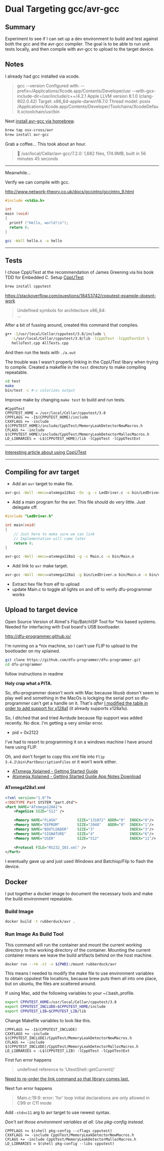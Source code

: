 # Dual Targeting gcc/avr-gcc

## Summary

Experiment to see if I can set up a dev environment to build and test against both the gcc and the avr-gcc compiler. 
The goal is to be able to run unit tests locally, and then compile with avr-gcc to upload to the target device.

## Notes
I already had gcc installed via xcode.

> gcc --version
> Configured with: --prefix=/Applications/Xcode.app/Contents/Developer/usr --with-gxx-include-dir=/usr/include/c++/4.2.1
> Apple LLVM version 8.1.0 (clang-802.0.42)
> Target: x86_64-apple-darwin16.7.0
> Thread model: posix
> /Applications/Xcode.app/Contents/Developer/Toolchains/XcodeDefault.xctoolchain/usr/bin

Next [install avr-gcc via homebrew](https://github.com/osx-cross/homebrew-avr).

```bash
brew tap osx-cross/avr
brew install avr-gcc
```

Grab a coffee...
This took about an hour.

> 🍺  /usr/local/Cellar/avr-gcc/7.2.0: 1,682 files, 174.9MB, built in 56 minutes 45 seconds    

---

Meanwhile...

Verify we can compile with gcc.

http://www.network-theory.co.uk/docs/gccintro/gccintro_9.html

```c
#include <stdio.h>

int
main (void)
{
  printf ("Hello, world!\n");
  return 0;
}
```

```bash
gcc -Wall hello.c -o hello
```

---

## Tests

I chose CppUTest at the recommendation of James Greening via his book TDD for Embedded C.
Setup [CppUTest](https://cpputest.github.io/)

```bash 
brew install cpputest
```

https://stackoverflow.com/questions/18453742/cpputest-example-doesnt-work

> Undefined symbols for architecture x86_64:   
> ...

After a bit of fussing around, created this command that compiles.

```bash
g++ -I/usr/local/Cellar/cpputest/3.8/include \
   -L/usr/local/Cellar/cpputest/3.8/lib -lCppUTest -lCppUTestExt \
   helloTest.cpp AllTests.cpp 
``` 

And then run the tests with `./a.out`

The trouble was I wasn't properly linking in the CppUTest libary when trying to compile.
Created a makefile in the `test` directory to make compiling repeatable.

```bash
cd test
make
bin/test -c #-c colorizes output
```

Improve make by changing `make test` to build and run tests.


```make
#CppUTest
CPPUTEST_HOME = /usr/local/Cellar/cpputest/3.8
CPPFLAGS += -I$(CPPUTEST_HOME)/include
CXXFLAGS += -include $(CPPUTEST_HOME)/include/CppUTest/MemoryLeakDetectorNewMacros.h
CFLAGS += -include $(CPPUTEST_HOME)/include/CppUTest/MemoryLeakDetectorMallocMacros.h
LD_LIBRARIES = -L$(CPPUTEST_HOME)/lib -lCppUTest -lCppUTestExt
```

---

[Interesting article about using CppUTest](https://www.sparkpost.com/blog/getting-started-cpputest/)

---

## Compiling for avr target

- Add an `avr` target to make file.

```bash
avr-gcc -Wall -mmcu=atxmega128a1 -Os -g -c LedDriver.c -o bin/LedDriver.o
```

- Add a main program for the avr. This file should do *very* little. Just delegate off.

```c
#include "LedDriver.h"

int main(void)
{
    // Just here to make sure we can link
    // Implementation will come later
    return 0;
}
```

```bash
avr-gcc -Wall -mmcu=atxmega128a1 -g -c Main.c -o bin/Main.o
```

- Add link to `avr` make target.

```bash
avr-gcc -Wall -mmcu=atxmega128a1 -g bin/LedDriver.o bin/Main.o -o bin/demo.elf
```

- Extract hex file from elf to upload
- update Main.c to toggle all lights on and off to verify dfu-programmer works


## Upload to target device

Open Source Version of Atmel's Flip/BatchISP Tool for \*nix based systems.
Needed for interfacing with Eval board's USB bootloader.

http://dfu-programmer.github.io/

I'm running on a \*nix machine, so I can't use FLIP to upload to the bootloader on my xplained.

```bash
git clone https://github.com/dfu-programmer/dfu-programmer.git
cd dfu-programmer
```

follow instructions in readme

**Holy crap what a PITA.**

So, dfu-programmer doesn't work with Mac because libusb doesn't seem to play well and something in the MacOs is lockging the serial port so dfu-programmer can't get a handle on it.
That's *after* [I modified the table in order to add support for x128a1][1] (it already supports x128a1u).

[1]:https://github.com/rubberduck203/dfu-programmer/commit/396e093edfdba7f5a1c8c2bf529556a63269e774

So, I ditched that and tried Avrdude because flip support was added recently.
No dice. I'm getting a very similar error.

- pid = 0x2122

I've had to resort to programming it on a windows machine I have around here using FLIP.

Oh, and don't forget to copy this xml file into `Flip 3.4.2\bin\PartDescriptionFiles` or it won't work either.

- [ATxmega Xplained - Getting Started Guide](http://www.atmel.com/Images/doc8372.pdf) 
- [Atxmega Xplained - Getting Started Guide App Notes Download](http://www.atmel.com/images/AVR1924.zip)

#### ATxmega128a1.xml

```xml
<?xml version="1.0"?>
<!DOCTYPE Part SYSTEM "part.dtd">
<Part NAME="ATxmega128A1">
	<PageSize SIZE="512" />

	<Memory NAME="FLASH"         SIZE="131072" ADDR="0"  INDEX="0"/>
	<Memory NAME="EEPROM"        SIZE="2048"   ADDR="0"  INDEX="1"/>
	<Memory NAME="BOOTLOADER"    SIZE="3"                INDEX="3"/>
	<Memory NAME="SIGNATURE"     SIZE="4"                INDEX="6"/>
	<Memory NAME="USER"          SIZE="512"              INDEX="11"/>
	
	<Protocol FILE="RS232_I03.xml" />
</Part>
```

I eventually gave up and just used Windows and Batchisp/Flip to flash the device.

## Docker

I put together a docker image to document the necessary tools and make the build environment repeatable.

### Build Image

```bash
docker build -t rubberduck/avr .
```

### Run Image As Build Tool

This command will run the container and mount the current working directory to the working directory of the container. 
Mounting the current container means we leave the build artifacts behind on the host machine.

```bash
docker run --rm -it -v ${PWD}:/mount rubberduck/avr
```

This means I needed to modify the make file to use environment variables to obtain cpputest file locations, because brew puts them all into one place, but on ubuntu, the files are scattered around.

If using Mac, add the following variables to your ~/.bash_profile.

```bash
export CPPUTEST_HOME=/usr/local/Cellar/cpputest/3.8
export CPPUTEST_INCLUDE=$CPPUTEST_HOME/include
export CPPUTEST_LIB=$CPPUTEST_LIB/lib
```

Change Makefile variables to look like this.

```make
CPPFLAGS += -I$(CPPUTEST_INCLUDE)
CXXFLAGS += -include $(CPPUTEST_INCLUDE)/CppUTest/MemoryLeakDetectorNewMacros.h
CFLAGS += -include $(CPPUTEST_INCLUDE)/CppUTest/MemoryLeakDetectorMallocMacros.h
LD_LIBRARIES = -L$(CPPUTEST_LIB) -lCppUTest -lCppUTestExt
```

First fun error happens

> undefined reference to 'UtestShell::getCurrent()'

[Need to re-order the link command so that library comes last.](https://groups.google.com/forum/#!topic/cpputest/GnlxTVf8i8w)

Next fun error happens

> Main.c:19:9: error: 'for' loop initial declarations are only allowed in C99 or C11 mode

Add `-std=c11` arg to avr target to use newest syntax.


*Don't set those environment variables at all. Use pkg-config instead.*

```make
CPPFLAGS += $(shell pkg-config --cflags cpputest)
CXXFLAGS += -include CppUTest/MemoryLeakDetectorNewMacros.h
CFLAGS += -include CppUTest/MemoryLeakDetectorMallocMacros.h
LD_LIBRARIES = $(shell pkg-config --libs cpputest)
```
